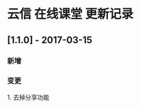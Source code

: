 ﻿
# 云信 在线课堂 更新记录

##  <span id="[1.1.0] - 2017-3-15"> [1.1.0] - 2017-03-15</span>

### 新增

### 变更
1\. 去掉分享功能
